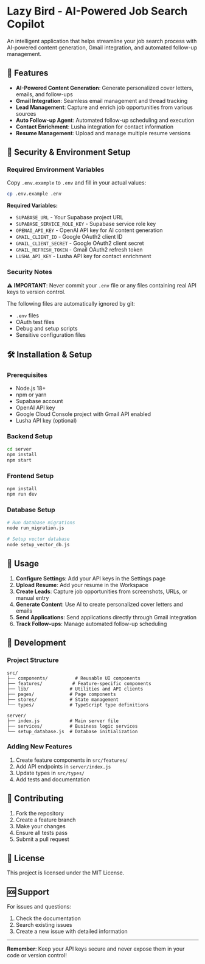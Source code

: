 # Lazy Bird - AI-Powered Job Search Copilot

An intelligent application that helps streamline your job search process with AI-powered content generation, Gmail integration, and automated follow-up management.

## 🚀 Features

- **AI-Powered Content Generation**: Generate personalized cover letters, emails, and follow-ups
- **Gmail Integration**: Seamless email management and thread tracking
- **Lead Management**: Capture and enrich job opportunities from various sources
- **Auto Follow-up Agent**: Automated follow-up scheduling and execution
- **Contact Enrichment**: Lusha integration for contact information
- **Resume Management**: Upload and manage multiple resume versions

## 🔐 Security & Environment Setup

### Required Environment Variables

Copy `.env.example` to `.env` and fill in your actual values:

```bash
cp .env.example .env
```

**Required Variables:**
- `SUPABASE_URL` - Your Supabase project URL
- `SUPABASE_SERVICE_ROLE_KEY` - Supabase service role key
- `OPENAI_API_KEY` - OpenAI API key for AI content generation
- `GMAIL_CLIENT_ID` - Google OAuth2 client ID
- `GMAIL_CLIENT_SECRET` - Google OAuth2 client secret
- `GMAIL_REFRESH_TOKEN` - Gmail OAuth2 refresh token
- `LUSHA_API_KEY` - Lusha API key for contact enrichment

### Security Notes

⚠️ **IMPORTANT**: Never commit your `.env` file or any files containing real API keys to version control.

The following files are automatically ignored by git:
- `.env` files
- OAuth test files
- Debug and setup scripts
- Sensitive configuration files

## 🛠️ Installation & Setup

### Prerequisites

- Node.js 18+ 
- npm or yarn
- Supabase account
- OpenAI API key
- Google Cloud Console project with Gmail API enabled
- Lusha API key (optional)

### Backend Setup

```bash
cd server
npm install
npm start
```

### Frontend Setup

```bash
npm install
npm run dev
```

### Database Setup

```bash
# Run database migrations
node run_migration.js

# Setup vector database
node setup_vector_db.js
```

## 📱 Usage

1. **Configure Settings**: Add your API keys in the Settings page
2. **Upload Resume**: Add your resume in the Workspace
3. **Create Leads**: Capture job opportunities from screenshots, URLs, or manual entry
4. **Generate Content**: Use AI to create personalized cover letters and emails
5. **Send Applications**: Send applications directly through Gmail integration
6. **Track Follow-ups**: Manage automated follow-up scheduling

## 🔧 Development

### Project Structure

```
src/
├── components/          # Reusable UI components
├── features/           # Feature-specific components
├── lib/               # Utilities and API clients
├── pages/             # Page components
├── stores/            # State management
└── types/             # TypeScript type definitions

server/
├── index.js           # Main server file
├── services/          # Business logic services
└── setup_database.js  # Database initialization
```

### Adding New Features

1. Create feature components in `src/features/`
2. Add API endpoints in `server/index.js`
3. Update types in `src/types/`
4. Add tests and documentation

## 🤝 Contributing

1. Fork the repository
2. Create a feature branch
3. Make your changes
4. Ensure all tests pass
5. Submit a pull request

## 📄 License

This project is licensed under the MIT License.

## 🆘 Support

For issues and questions:
1. Check the documentation
2. Search existing issues
3. Create a new issue with detailed information

---

**Remember**: Keep your API keys secure and never expose them in your code or version control!
